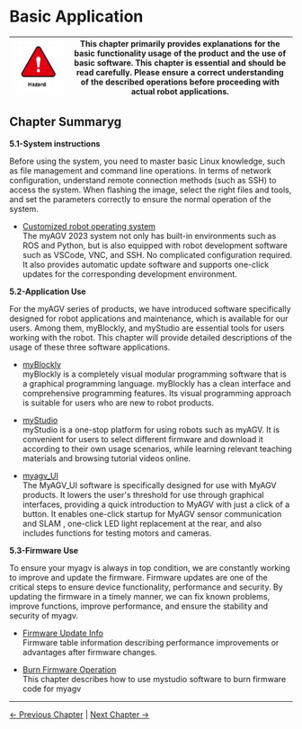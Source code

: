 # Basic Application

| <img src="../resources/3-UserNotes/3.1-SafetyInstructions/danger.png" alt="img-1" width="600" height=“auto” />       | This chapter primarily provides explanations for the basic functionality usage of the product and the use of basic software. This chapter is essential and should be read carefully. Please ensure a correct understanding of the described operations before proceeding with actual robot applications. |
|------------------------|-------------------|

## Chapter Summaryg

**5.1-System instructions**

Before using the system, you need to master basic Linux knowledge, such as file management and command line operations. In terms of network configuration, understand remote connection methods (such as SSH) to access the system. When flashing the image, select the right files and tools, and set the parameters correctly to ensure the normal operation of the system.

- [Customized robot operating system](../5-BasicApplication/5.2-ApplicationUse/5.2.1-myblockly/pi/README.md)<br>
The myAGV 2023 system not only has built-in environments such as ROS and Python, but is also equipped with robot development software such as VSCode, VNC, and SSH. 
No complicated configuration required. It also provides automatic update software and supports one-click updates for the corresponding development environment.

**5.2-Application Use**

For the myAGV series of products, we have introduced software specifically designed for robot applications and maintenance, which is available for our users. Among them, myBlockly, and myStudio are essential tools for users working with the robot. This chapter will provide detailed descriptions of the usage of these three software applications.
- [myBlockly](../5-BasicApplication/5.2-ApplicationUse/5.2.1-myblockly/pi/README.md)<br>
  myBlockly is a completely visual modular programming software that is a graphical programming language. myBlockly has a clean interface and comprehensive programming features. Its visual programming approach is suitable for users who are new to robot products.

- [myStudio](../5-BasicApplication/5.2-ApplicationUse/5.2.2-mystudio/pi/README.md)<br>
  myStudio is a one-stop platform for using robots such as myAGV. It is convenient for users to select different firmware and download it according to their own usage scenarios, while learning relevant teaching materials and browsing tutorial videos online.

- [myagv_UI](../5-BasicApplication/5.2-ApplicationUse/5.2.3-myagv_UI/user_manual.md)<br>
  The MyAGV_UI software is specifically designed for use with MyAGV products. It lowers the user's threshold for use through graphical interfaces, providing a quick introduction to MyAGV with just a click of a button. 
  It enables one-click startup for MyAGV sensor communication and SLAM , one-click LED light replacement at the rear, and also includes functions for testing motors and cameras.


**5.3-Firmware Use**

To ensure your myagv is always in top condition, we are constantly working to improve and update the firmware. Firmware updates are one of the critical steps to ensure device functionality, performance and security. By updating the firmware in a timely manner, we can fix known problems, improve functions, improve performance, and ensure the stability and security of myagv.

- [Firmware Update Info]()<br>
Firmware table information describing performance improvements or advantages after firmware changes.

- [Burn Firmware Operation]()<br>
This chapter describes how to use mystudio software to burn firmware code for myagv

----
[← Previous Chapter](../4-FirstInstallAndUse/README.md) | [Next Chapter →](../6-SDKDevelopment/README.md)